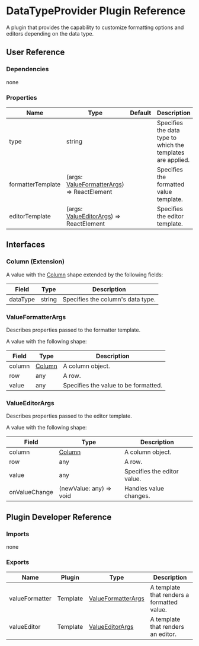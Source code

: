 # DataTypeProvider Plugin Reference

A plugin that provides the capability to customize formatting options and editors depending on the data type.

## User Reference

### Dependencies

none

### Properties

Name | Type | Default | Description
-----|------|---------|------------
type | string | | Specifies the data type to which the templates are applied.
formatterTemplate | (args: [ValueFormatterArgs](#value-formatter-args)) => ReactElement | | Specifies the formatted value template.
editorTemplate | (args: [ValueEditorArgs](#value-editor-args)) => ReactElement | | Specifies the editor template.

## Interfaces

### <a name="column"></a>Column (Extension)

A value with the [Column](grid.md#column) shape extended by the following fields:

Field | Type | Description
------|------|------------
dataType | string | Specifies the column's data type.

### <a name="value-formatter-args"></a>ValueFormatterArgs

Describes properties passed to the formatter template.

A value with the following shape:

Field | Type | Description
------|------|------------
column | [Column](#column) | A column object.
row | any | A row.
value | any | Specifies the value to be formatted.

### <a name="value-editor-args"></a>ValueEditorArgs

Describes properties passed to the editor template.

A value with the following shape:

Field | Type | Description
------|------|------------
column | [Column](#column) | A column object.
row | any | A row.
value | any | Specifies the editor value.
onValueChange | (newValue: any) => void | Handles value changes.

## Plugin Developer Reference

### Imports

none

### Exports

Name | Plugin | Type | Description
-----|--------|------|------------
valueFormatter | Template | [ValueFormatterArgs](#value-formatter-args) | A template that renders a formatted value.
valueEditor | Template | [ValueEditorArgs](#value-editor-args) | A template that renders an editor.
